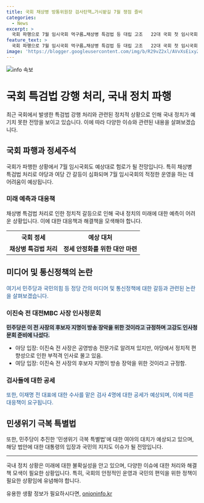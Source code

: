 ```yaml
---
title: 국회 채상병 방통위원장 검사탄핵…가시밭길 7월 쟁점 즐비
categories:
  - News
excerpt: >
  국회 파행으로 7월 임시국회 먹구름…채상병 특검법 등 대립 고조   22대 국회 첫 임시국회가 채상병 특검법 강행 처리로 파행되며 7월 임시국회가 예상대로 어려움을 겪을 전망이다. 민주당은 채상병 특검법을 최대한 빨리 통과시키려 하며, 국민의힘은 헌법에 대한 도전으로 거부권 행사를 강력히 주장하고 있다. 방송 3+1법과 방통위원장 인사청문회를 비롯한 여러 정책도 시간이 지날수록 어려워질 전망이다. 민주당과 국민의힘이 대립하는 상황에서 국회는 개점휴업 상태에 놓여 있으며, 강력한 공방과 집행정지로 상황은 더욱 복잡해질 것으로 보인다.
feature_text: >
  국회 파행으로 7월 임시국회 먹구름…채상병 특검법 등 대립 고조   22대 국회 첫 임시국회가 채상병 특검법 강행 처리로 파행되며 7월 임시국회가 예상대로 어려움을 겪을 전망이다. 민주당은 채상병 특검법을 최대한 빨리 통과시키려 하며, 국민의힘은 헌법에 대한 도전으로 거부권 행사를 강력히 주장하고 있다. 방송 3+1법과 방통위원장 인사청문회를 비롯한 여러 정책도 시간이 지날수록 어려워질 전망이다. 민주당과 국민의힘이 대립하는 상황에서 국회는 개점휴업 상태에 놓여 있으며, 강력한 공방과 집행정지로 상황은 더욱 복잡해질 것으로 보인다.
image: 'https://blogger.googleusercontent.com/img/b/R29vZ2xl/AVvXsEixyZcFfHzMRdzZMjFBmAUKJYCLCGyLL1o632UiGVXcaFdKo_bkvkuCioo0uUKlGfBVcT3P84aROyZIXSBEx3Aw5nCQ3pTgDom1WDC4m8eifvWiAmWEEVb4x6G_l8C0QH225ldMjyaFvpxGEBGNO37VmDTDMHGhJPq73UglMfDca1-0aw/s1600/blogspot.png'
---
```


<p><img src="https://blogger.googleusercontent.com/img/b/R29vZ2xl/AVvXsEixyZcFfHzMRdzZMjFBmAUKJYCLCGyLL1o632UiGVXcaFdKo_bkvkuCioo0uUKlGfBVcT3P84aROyZIXSBEx3Aw5nCQ3pTgDom1WDC4m8eifvWiAmWEEVb4x6G_l8C0QH225ldMjyaFvpxGEBGNO37VmDTDMHGhJPq73UglMfDca1-0aw/s1600/blogspot.png" alt="info 속보" /></p>

<h1>국회 특검법 강행 처리, 국내 정치 파행</h1>

<p data-ke-size="size16">최근 국회에서 발생한 특검법 강행 처리와 관련된 정치적 상황으로 인해 국내 정치가 예기치 못한 전망을 보이고 있습니다. 이에 따라 다양한 이슈와 관련된 내용을 살펴보겠습니다.</p>

<h2>국회 파행과 정세주석</h2>

<p data-ke-size="size16">국회가 파행한 상황에서 7월 임시국회도 예상대로 험로가 될 전망입니다. 특히 채상병 특검법 처리로 야당과 여당 간 갈등이 심화되며 7월 임시국회의 적정한 운영을 하는 데 어려움이 예상됩니다.</p>

<h3>미래 예측과 대응책</h3>

<p data-ke-size="size16">채상병 특검법 처리로 인한 정치적 갈등으로 인해 국내 정치의 미래에 대한 예측이 어려운 상황입니다. 이에 대한 대응책과 해결책을 모색해야 합니다.</p>

<table>
    <tr>
        <th>국회 정세</th>
        <th>예상 대처</th>
    </tr>
    <tr>
        <td style="text-align: center; height: 17px;"><b>채상병 특검법 처리</b></td>
        <td style="text-align: center; height: 17px;"><b>정세 안정화를 위한 대안 마련</b></td>
    </tr>
</table>

<h2>미디어 및 통신정책의 논란</h2>

<p><span style="color: #1a5490;">여기서 민주당과 국민의힘 등 정당 간의 미디어 및 통신정책에 대한 갈등과 관련된 논란을 살펴보겠습니다.</span></p>

<h3>이진숙 전 대전MBC 사장 인사청문회</h3>

<p><b><span style="background-color: #21538527;">민주당은 이 전 사장의 후보자 지명이 방송 장악을 위한 것이라고 규정하며 고강도 인사청문회 준비에 나섰다.</span></b></p>

<ul>
    <li>야당 입장: 이진숙 전 사장은 공영방송 전문가로 알려져 있지만, 야당에서 정치적 편향성으로 인한 부적격 인사로 몰고 있음.</li>
    <li>여당 입장: 이진숙 전 사장의 후보자 지명이 방송 장악을 위한 것이라고 규정함.</li>
</ul>

<h3>검사들에 대한 공세</h3>

<p><span style="color: #1a5490;">또한, 이재명 전 대표에 대한 수사를 맡은 검사 4명에 대한 공세가 예상되며, 이에 따른 대응책이 요구됩니다.</span></p>

<h2>민생위기 극복 특별법</h2>

<p data-ke-size="size16">또한, 민주당이 추진한 '민생위기 극복 특별법'에 대한 여야의 대치가 예상되고 있으며, 해당 법안에 대한 대통령의 입장과 국민의 지지도 이슈가 될 전망입니다.</p>

<hr>

<p data-ke-size="size16">국내 정치 상황은 미래에 대한 불확실성을 안고 있으며, 다양한 이슈에 대한 처리와 해결책 모색이 필요한 상황입니다. 특히, 국회의 안정적인 운영과 국민의 편익을 위한 정책이 필요한 상황임에 유념해야 합니다.</p>
유용한 생활 정보가 필요하시다면, <a href="https://onioninfo.kr" rel="dofollow">onioninfo.kr</a>


